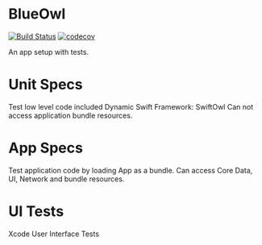 # BlueOwl
[![Build Status](https://travis-ci.org/paulz/BlueOwl.svg?branch=master)](https://travis-ci.org/paulz/BlueOwl)
[![codecov](https://codecov.io/gh/paulz/BlueOwl/branch/master/graph/badge.svg)](https://codecov.io/gh/paulz/BlueOwl)

An app setup with tests.

# Unit Specs
Test low level code included Dynamic Swift Framework: SwiftOwl
Can not access application bundle resources.

# App Specs
Test application code by loading App as a bundle.
Can access Core Data, UI, Network and bundle resources.

# UI Tests
Xcode User Interface Tests
